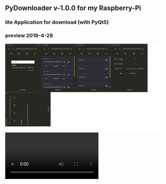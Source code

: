 ## PyDownloader v-1.0.0 for my Raspberry-Pi
### lite Application for download (with PyQt5)
### preview 2018-4-28
![](https://github.com/FreeHe/PyDownloader/raw/master/preview.png)
![scan](https://github.com/FreeHe/source/raw/master/py-downloader.mp4)
